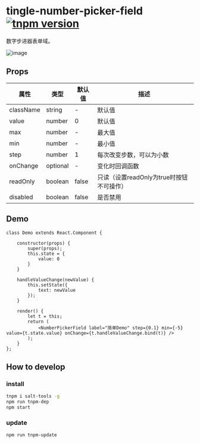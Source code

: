 # tingle-number-picker-field [![tnpm version](http://web.npm.alibaba-inc.com/badge/v/@ali/tingle-number-picker-field.svg?style=flat-square)](http://web.npm.alibaba-inc.com/package/@ali/tingle-number-picker-field)

数字步进器表单域。

![image](https://work.alibaba-inc.com/aliwork_tfs/g01_alibaba-inc_com/tfscom/TB1b3itQVXXXXcVXVXXXXXXXXXX.tfsprivate.)

## Props

属性 | 类型 | 默认值| 描述
---- | ---- | ----- | ----
|className|string|-|默认值|
|value|number|0|默认值|
|max|number|-|最大值|
|min|number|-|最小值|
|step|number|1|每次改变步数，可以为小数|
|onChange|optional|-|变化时回调函数|
|readOnly|boolean|false|只读（设置readOnly为true时按钮不可操作）|
|disabled|boolean|false|是否禁用|

## Demo

```
class Demo extends React.Component {

    constructor(props) {
        super(props);
        this.state = {
            value: 0
        }
    }

    handleValueChange(newValue) {
        this.setState({
            text: newValue
        });
    }

    render() {
        let t = this;
        return (
            <NumberPickerField label="简单Demo" step={0.1} min={-5} value={t.state.value} onChange={t.handleValueChange.bind(t)} />
        );
    }
};

```

## How to develop

### install

```bash
tnpm i salt-tools -g
npm run tnpm-dep 
npm start
```

### update

```bash
npm run tnpm-update
```
